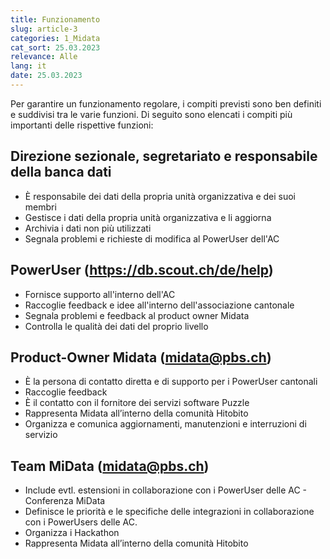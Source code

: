```yaml
---
title: Funzionamento
slug: article-3
categories: 1_Midata
cat_sort: 25.03.2023
relevance: Alle
lang: it
date: 25.03.2023
---
```

Per garantire un funzionamento regolare, i compiti previsti sono ben definiti e suddivisi tra le varie funzioni. Di seguito sono elencati i compiti più importanti delle rispettive funzioni:  

## Direzione sezionale, segretariato e responsabile della banca dati
* È responsabile dei dati della propria unità organizzativa e dei suoi membri  
* Gestisce i dati della propria unità organizzativa e li aggiorna
* Archivia i dati non più utilizzati
* Segnala problemi e richieste di modifica al PowerUser dell'AC

## PowerUser (https://db.scout.ch/de/help) 
* Fornisce supporto all'interno dell'AC
* Raccoglie feedback e idee all'interno dell'associazione cantonale
* Segnala problemi e feedback al product owner Midata
* Controlla le qualità dei dati del proprio livello

## Product-Owner Midata (midata@pbs.ch) 
* È la persona di contatto diretta e di supporto per i PowerUser cantonali
* Raccoglie feedback
* È il contatto con il fornitore dei servizi software Puzzle
* Rappresenta Midata all’interno della comunità Hitobito
* Organizza e comunica aggiornamenti, manutenzioni e interruzioni di servizio

## Team MiData (midata@pbs.ch) 
* Include evtl. estensioni in collaborazione con i PowerUser delle AC - Conferenza MiData
* Definisce le priorità e le specifiche delle integrazioni in collaborazione con i PowerUsers delle AC.
* Organizza i Hackathon
* Rappresenta Midata all’interno della comunità Hitobito
